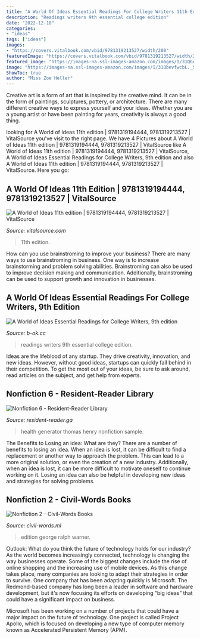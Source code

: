 ```yaml
---
title: "A World Of Ideas Essential Readings For College Writers 11th Edition Pdf - Health Generator Thomas Henry Nonfiction Sample"
description: "Readings writers 9th essential college edition"
date: "2022-12-10"
categories:
- "ideas"
tags: ["ideas"]
images:
- "https://covers.vitalbook.com/vbid/9781319213527/width/200"
featuredImage: "https://covers.vitalbook.com/vbid/9781319213527/width/200"
featured_image: "https://images-na.ssl-images-amazon.com/images/I/31QbevfwcbL._SX384_BO1,204,203,200_.jpg"
image: "https://images-na.ssl-images-amazon.com/images/I/31QbevfwcbL._SX384_BO1,204,203,200_.jpg"
ShowToc: true
author: "Miss Zoe Heller"
---
```



Creative art is a form of art that is inspired by the creative mind. It can be in the form of paintings, sculptures, pottery, or architecture. There are many different creative ways to express yourself and your ideas. Whether you are a young artist or have been painting for years, creativity is always a good thing.

	

		
looking for A World of Ideas 11th edition | 9781319194444, 9781319213527 | VitalSource you've visit to the right page. We have 4 Pictures about A World of Ideas 11th edition | 9781319194444, 9781319213527 | VitalSource like A World of Ideas 11th edition | 9781319194444, 9781319213527 | VitalSource, A World of Ideas Essential Readings for College Writers, 9th edition and also A World of Ideas 11th edition | 9781319194444, 9781319213527 | VitalSource. Here you go:
		
    
## A World Of Ideas 11th Edition | 9781319194444, 9781319213527 | VitalSource

<img loading=lazy src="https://covers.vitalbook.com/vbid/9781319213527/width/200" onerror="this.onerror=null;this.src='https://tse2.mm.bing.net/th?id=OIP.5M3BRp4Lgah7Y4BjpId1lQAAAA&amp;pid=15.1';" alt="A World of Ideas 11th edition | 9781319194444, 9781319213527 | VitalSource">

_Source: vitalsource.com_

>11th edition. 

	

How can you use brainstroming to improve your business?
There are many ways to use brainstroming in business. One way is to increase brainstorming and problem solving abilities. Brainstroming can also be used to improve decision making and communication. Additionally, brainstroming can be used to support growth and innovation in businesses.

    
## A World Of Ideas Essential Readings For College Writers, 9th Edition

<img loading=lazy src="https://covers.zlibcdn2.com/covers299/books/05/30/95/05309554400d09759dca80769128f907.jpg" onerror="this.onerror=null;this.src='https://tse3.mm.bing.net/th?id=OIP.AanYQRKz2Z4lZhFK0CNdAwAAAA&amp;pid=15.1';" alt="A World of Ideas Essential Readings for College Writers, 9th edition">

_Source: b-ok.cc_

>readings writers 9th essential college edition. 

	

Ideas are the lifeblood of any startup. They drive creativity, innovation, and new ideas. However, without good ideas, startups can quickly fall behind in their competition. To get the most out of your ideas, be sure to ask around, read articles on the subject, and get help from experts.

    
## Nonfiction 6 - Resident-Reader Library

<img loading=lazy src="https://images-na.ssl-images-amazon.com/images/I/31QbevfwcbL._SX384_BO1,204,203,200_.jpg" onerror="this.onerror=null;this.src='https://tse4.mm.bing.net/th?id=OIP.oa3Sg1VKHnqxmZ79fvY5AgAAAA&amp;pid=15.1';" alt="Nonfiction 6 - Resident-Reader Library">

_Source: resident-reader.ga_

>health generator thomas henry nonfiction sample. 

	

The Benefits to Losing an idea: What are they?
There are a number of benefits to losing an idea. When an idea is lost, it can be difficult to find a replacement or another way to approach the problem. This can lead to a more original solution, or even the creation of a new industry. Additionally, when an idea is lost, it can be more difficult to motivate oneself to continue working on it. Losing an idea can also be helpful in developing new ideas and strategies for solving problems.

    
## Nonfiction 2 - Civil-Words Books

<img loading=lazy src="https://images-na.ssl-images-amazon.com/images/I/51FSOQ7xptL._SX322_BO1,204,203,200_.jpg" onerror="this.onerror=null;this.src='https://tse2.mm.bing.net/th?id=OIP.OAueFcuK66Ss9RPp1AlriQAAAA&amp;pid=15.1';" alt="Nonfiction 2 - Civil-Words Books">

_Source: civil-words.ml_

>edition george ralph warner. 

	

Outlook: What do you think the future of technology holds for our industry?
As the world becomes increasingly connected, technology is changing the way businesses operate. Some of the biggest changes include the rise of online shopping and the increasing use of mobile devices. As this change takes place, many companies are looking to adapt their strategies in order to survive. 
One company that has been adapting quickly is Microsoft. The Redmond-based company has long been a leader in software and hardware development, but it's now focusing its efforts on developing “big ideas” that could have a significant impact on business. 

Microsoft has been working on a number of projects that could have a major impact on the future of technology. One project is called Project Apollo, which is focused on developing a new type of computer memory known as Accelerated Persistent Memory (APM).

